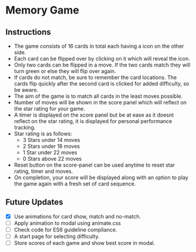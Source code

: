 # Memory Game

## Instructions

- The game consists of 16 cards in total each having a icon on the other side. 
- Each card can be flipped over by clicking on it which will reveal the icon.
- Only two cards can be flipped in a move. If the two cards match they will turn green or else they will flip over again.
- If cards do not match, be sure to remember the card locations. The cards flip quickly after the second card is clicked for added difficulty, so be aware.
- The aim of the game is to match all cards in the least moves possible.
- Number of moves will be shown in the score panel which will reflect on the star rating for your game.
- A timer is displayed on the score panel but be at ease as it doesnt reflect on the star rating, it is displayed for personal performance tracking.
- Star rating is as follows:
  - 3 Stars under 14 moves
  - 2 Stars under 18 moves
  - 1 Star under 22 moves
  - 0 Stars above 22 moves
- Reset button on the score-panel can be used anytime to reset star rating, timer and moves.
- On completion, your score will be displayed along with an option to play the game again with a fresh set of card sequence.
  
## Future Updates

- [x] Use animations for card show, match and no-match.
- [ ] Apply animation to modal using animate.css
- [ ] Check code for ES6 guideline compliance.
- [ ] A start page for selecting difficulty.
- [ ] Store scores of each game and show best score in modal.